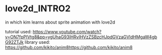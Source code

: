 # love2d_INTRO2

in which kim learns about sprite animation with love2d

tutorial used: https://www.youtube.com/watch?v=ON7fpPIVtg8&pp=ygUhaG93IHRvIHVzZSBzcHJpdGVzaGVldHMgaW4gbG92ZTJk 
library used: https://github.com/kikito/anim8https://github.com/kikito/anim8 